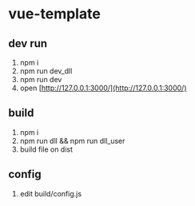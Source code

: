 # vue-template

## dev run
1. npm i
2. npm run dev_dll
3. npm run dev
4. open [http://127.0.0.1:3000/](http://127.0.0.1:3000/)

## build
1. npm i
2. npm run dll && npm run dll_user
3. build file on dist

## config
1. edit build/config.js
